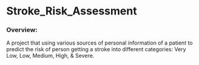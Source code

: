 # Stroke_Risk_Assessment

### Overview:
A project that using various sources of personal information of a patient to predict the risk of person getting a stroke into different categories: Very Low, Low, Medium, High, & Severe.





